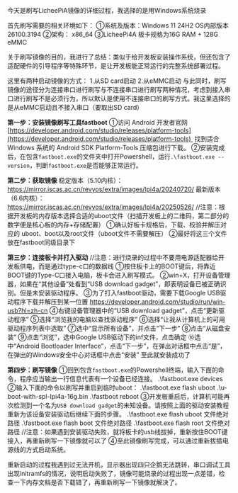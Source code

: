 今天是刷写LicheePiA镜像的详细过程，我选择的是用Windows系统烧录

首先刷写需要的相关环境如下：
①系统及版本：Windows 11 24H2 OS内部版本26100.3194
②架构： x86_64
③LicheePi4A 板卡规格为16G RAM + 128G eMMC

关于刷写镜像的目的，我进行了总结：类似于给开发板安装操作系统，但还包含了适配硬件的引导程序等特殊环节，是让开发板能正常运行的完整系统部署过程。

这里有两种启动镜像的方式：
1.从SD card启动
2.从eMMC启动
与此同时，刷写镜像的途径分为连接串口进行刷写与不连接串口进行刷写两种情况，考虑到接入串口进行刷写不是必须行为，所以默认是使用不连接串口的刷写方式。我这里选择的是从eMMC启动且不接入串口（要取出SD card）

**第一步：安装镜像刷写工具fastboot**
①访问 Android 开发者官网
[https://developer.android.com/studio/releases/platform-tools](https://developer.android.com/studio/releases/platform-tools) 
找到适合 Windows 系统的 Android SDK Platform-Tools 压缩包进行下载。
②安装完成后，在包含`fastboot.exe`的文件夹中打开Powershell，运行`.\fastboot.exe --version`，判断`fastboot.exe`是否能够正常运行。

**第二步：获取镜像**
稳定版本（5.10内核）：
https://mirror.iscas.ac.cn/revyos/extra/images/lpi4a/20240720/
最新版本（6.6内核）：
https://mirror.iscas.ac.cn/revyos/extra/images/lpi4a/20250526/
//注意：根据开发板的内存版本选择合适的uboot文件（扫描开发板上的二维码，第二部分的数字便是核心板的内存+存储配置）
①确认好板卡规格后，下载、校验并解压对应的 uboot、boot以及root文件（uboot文件不需要解压）
②最好将这三个文件放在fastboot同级目录下

**第三步：连接板卡并打入驱动**
//注意：进行烧录的过程中不要用电源适配器给开发板供电，而是通过type-c口的数据线
①按住板卡上的BOOT键后，将靠近BOOT键的Type-C口接入电脑，板卡会进入刷写模式。
②win+X，打开设备管理器，如果在“其他设备”处看到“USB download gadget”，即表明设备已被正确识别。但是未安装驱动程序。
③为了打入fastboot驱动，需要下载Google USB驱动程序下载并解压到某一位置
https://developer.android.com/studio/run/win-usb?hl=zh-cn
④右键设备管理器中的“USB download gadget”，点击“更新驱动程序”
⑤选择“浏览我的电脑以查找驱动程序”
⑥选择“让我从计算机上的可用驱动程序列表中选取”
⑦选中“显示所有设备”，并点击“下一步”
⑧点击“从磁盘安装”
⑨点击“浏览”，选中Google USB驱动下的inf文件，点击确定
⑩选中“Android Bootloader Interface”，点击“下一步”，在弹出对话框中点击“是”，在弹出的Windows安全中心对话框中点击“安装”
至此就安装成功了

**第四步：刷写镜像**
①回到包含`fastboot.exe`的Powershell终端，输入下面的命令，程序应当输出一行信息代表有一个设备已经连接。
 .\fastboot.exe devices
②输入下面的命令以刷写并重启到临时uboot：
.\fastboot.exe flash uboot .\u-boot-with-spl-lpi4a-16g.bin 
.\fastboot reboot
③开发板重启后，计算机可能再次检测到一个名为`USB download gadget`的未知设备。请按照上面的驱动安装教程重新为该设备安装驱动后继续下面的步骤。
.\fastboot.exe flash uboot 文件绝对路径
.\fastboot.exe flash boot 文件绝对路径
.\fastboot.exe flash root 文件绝对路径
//注意：如果遇到安装驱动失败，就将板卡的usb线拔掉，重新按住BOOT键接入，再重新刷写一下镜像就可以了
④至此镜像刷写完成，可以通过重新拔插电源线的方式启动系统。

重新启动的过程我遇到过无法开机，显示器出现四只企鹅无法跳转，串口调试工具出现initramfs的情况，说明启动失败了，镜像可能烧录的过程出现一点差错，检查一下内存文档是否下载错了，再重新刷写一下镜像就解决了。